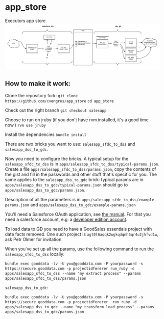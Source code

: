 # app_store

Executors app store
![Overview](docs/overview.png)

## How to make it work:
Clone the repository fork:
`git clone https://github.com/cvengros/app_store`
`cd app_store`

Check out the right branch
`git checkout salesapp`

Choose to run on jruby (if you don't have rvm installed, it's a good time now.)
`rvm use jruby`

Install the dependencies
`bundle install`

There are two bricks you want to use: `salesapp_sfdc_to_dss` and `salesapp_dss_to_gdc`. 

Now you need to configure the bricks. A typical setup for the `salesapp_sfdc_to_dss` is in `apps/salesapp_sfdc_to_dss/typical-params.json`. Create a file `apps/salesapp_sfdc_to_dss/params.json`, copy the contents of the gist and fill in the passwords and other stuff that's specific for you. The same applies to the `salesapp_dss_to_gdc` brick: typical params are in `apps/salesapp_dss_to_gdc/typical-params.json` should go to `apps/salesapp_dss_to_gdc/params.json`.

Description of all the parameters is in `apps/salesapp_sfdc_to_dss/example-params.json` and `apps/salesapp_dss_to_gdc/example-params.json`

You'll need a Salesforce OAuth application, see [the manual](http://www.salesforce.com/us/developer/docs/api_rest/Content/quickstart_oauth.htm#step1_oauth). For that you need a salesforce account, e.g. a [developer edition account](https://developer.salesforce.com/signup).

To load data to GD you need to have a GoodSales essentials project with date facts removed. One such project is `agt0l6aqqk2wgkqdqnh6qr4u2jhfvd1w`, ask Petr Olmer for invitation.

When you've set up all the params, use the following command to run the `salesapp_sfdc_to_dss` locally:

    bundle exec gooddata -lv -U you@gooddata.com -P yourpassword -s https://secure.gooddata.com -p projectidfererer run_ruby -d apps/salesapp_sfdc_to_dss --name "my extract process" --params apps/salesapp_sfdc_to_dss/params.json

`salesapp_dss_to_gdc`:

    bundle exec gooddata -lv -U you@gooddata.com -P yourpassword -s https://secure.gooddata.com -p projectidfererer  run_ruby -d apps/salesapp_dss_to_gdc --name "my transform load process" --params apps/salesapp_dss_to_gdc/params.json





